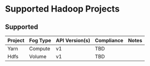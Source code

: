 # Supported Hadoop Projects

## Supported

| Project          | Fog Type      | API Version(s) | Compliance | Notes |
|------------------|---------------|----------------|------------|-------|
| Yarn             | Compute       | v1             | TBD        |       |
| Hdfs             | Volume        | v1             | TBD        |       |


